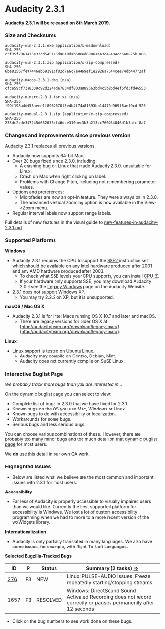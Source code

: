 # Audacity 2.3.1

**Audacity 2.3.1 will be released on 8th March 2019.**

### Size and Checksums

```
audacity-win-2.3.1.exe application/x-msdownload)
SHA-256 c3f35f2061473433cd545145d9018dab600ed6806a4a3de7e04cc5e8875b1966

audacity-win-2.3.1.zip application/x-zip-compressed)
SHA-256 6be81567fe97446eb591910f82d7a6c7a4469ef1e2926a7344cee74db44772af

audacity-macos-2.3.1.dmg (n/a) 
SHA-256 cfce59cf73a8339c92d2246de7834df803a889563bd4c5b8bd4ef5fd3fd46553

audacity-minsrc-2.3.1.tar.xz (n/a)
SHA-256 f99f198a4d653aeee1f8967670f3edb4f74a81393bb14479d969f8aef9cdf923

audacity-manual-2.3.1.zip (application/x-zip-compressed)
SHA-256 235dc2cde337245d652033df46dce310aec3b3a213cc760764046d1b3afcf8a7
```

### Changes and improvements since previous version

Audacity 2.3.1 replaces all previous versions.

* Audacity now supports 64-bit Mac.
* Over 20 bugs fixed since 2.3.0, including:
  * A crashing bug on Linux that made Audacity 2.3.0. unsuitable for Linux.
  * Crash on Mac when right clicking on label.
  * Problems with Change Pitch, including not remembering parameter values.
* Options and preferences:
  * Microfades are now an opt-in feature. They were always on in 2.3.0.
  * The advanced vertical zooming option is now available in the View->Zoom menu.
* Regular interval labels now support range labels.

Full details of new features in the visual guide to [new-features-in-audacity-2.3.1.md](new-features-in-audacity-2.3.1.md "mention")

### Supported Platforms

**Windows**

* Audacity 2.3.1 requires the CPU to support the [SSE2 ](http://en.wikipedia.org/wiki/SSE2)instruction set which should be available on any Intel hardware produced after 2001 and any AMD hardware produced after 2003.
  * To check what SSE levels your CPU supports, you can install [CPU-Z](http://www.cpuid.com/softwares/cpu-z.html).
  * If your hardware only supports SSE, you may download Audacity 2.0.6 see the [Legacy Windows](https://www.audacityteam.org/download/legacy-windows/) page on the Audacity Website.
* 2.3.1 does not support Windows XP.
  * You may try 2.2.2 on XP, but it is unsupported.

**macOS / Mac OS X**

* Audacity 2.3.1 is for Intel Macs running OS X 10.7 and later and macOS.
  * There are legacy versions for older OS X at [http://audacityteam.org/download/legacy-mac/](http://audacityteam.org/download/legacy-mac/).

**Linux**

* Linux support is tested on Ubuntu Linux.
  * Audacity may compile on Gentoo, Debian, Mint.
  * Audacity does not currently compile on SuSE Linux.

### Interactive Buglist Page

_We probably track more bugs than you are interested in..._

On the dynamic buglist page you can select to view:

* Complete list of bugs in 2.3.0 that we have fixed for 2.3.1
* Known bugs on the OS you use Mac, Windows or Linux.
* Known bugs to do with accessibility or localization.
* Workarounds for some bugs.
* Serious bugs and less serious bugs.

You can choose various combinations of these. However, there are probably too many minor bugs and too much detail on that [dynamic buglist page](<../../../../.gitbook/assets/Issues (2)>) for most users.

We **do** use this detail in our own QA work.

### Highlighted Issues

* Below are listed what we believe are the most common and important issues with 2.3.1 for most users.

**Accessibility**

* Far less of Audacity is properly accessible to visually impaired users than we would like. Currently the best supported platform for accessibility is Windows. We lost a lot of custom accessibility programming when we had to move to a more recent version of the wxWidgets library.

**Internationalization**

* Audacity is only partially translated in many languages. We also have some issues, for example, with Right-To-Left Languages.

**Selected Bugzilla-Tracked Bugs**

| **ID**                                                         | **P** | **Status** | **Summary (2 tasks)** [**⇒**](http://bugzilla.audacityteam.org/buglist.cgi?\&field0-0-0=bug\_id\&type0-0-0=equals\&value0-0-0=276\&field0-0-1=bug\_id\&type0-0-1=equals\&value0-0-1=1585\&field0-0-2=bug\_id\&type0-0-2=equals\&value0-0-2=1657\&field0-1-0=bug\_status\&type0-1-0=notequals\&value0-1-0=CLOSED) |
| -------------------------------------------------------------- | ----- | ---------- | ---------------------------------------------------------------------------------------------------------------------------------------------------------------------------------------------------------------------------------------------------------------------------------------------------------------- |
| [276](http://bugzilla.audacityteam.org/show\_bug.cgi?id=276)   | P3    | NEW        | Linux: PULSE-AUDIO issues. Freeze repeatedly starting/stopping streams                                                                                                                                                                                                                                           |
| [1657](http://bugzilla.audacityteam.org/show\_bug.cgi?id=1657) | P3    | RESOLVED   | Windows: DirectSound Sound Activated Recording does not record correctly or pauses permanently after 12 seconds                                                                                                                                                                                                  |

* Click on the bug numbers to see work done on these bugs.
